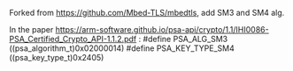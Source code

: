 
Forked from https://github.com/Mbed-TLS/mbedtls, add SM3 and SM4 alg.

In the paper https://arm-software.github.io/psa-api/crypto/1.1/IHI0086-PSA_Certified_Crypto_API-1.1.2.pdf :
#define PSA_ALG_SM3 ((psa_algorithm_t)0x02000014)
#define PSA_KEY_TYPE_SM4 ((psa_key_type_t)0x2405)

